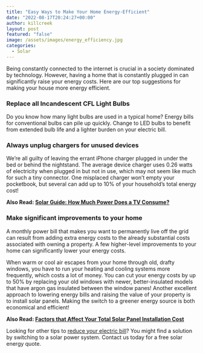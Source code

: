 ```yaml
---
title: "Easy Ways to Make Your Home Energy-Efficient"
date: "2022-08-17T20:24:27+00:00"
author: killcreek
layout: post
featured: "false"
image: /assets/images/energy_efficiency.jpg
categories:
  - Solar
---
```


Being constantly connected to the internet is crucial in a society dominated by technology. However, having a home that is constantly plugged in can significantly raise your energy costs. Here are our top suggestions for making your house more energy efficient.

### **Replace all Incandescent CFL Light Bulbs**

Do you know how many light bulbs are used in a typical home? Energy bills for conventional bulbs can pile up quickly. Change to LED bulbs to benefit from extended bulb life and a lighter burden on your electric bill.

### **Always unplug chargers for unused devices**

We’re all guilty of leaving the errant iPhone charger plugged in under the bed or behind the nightstand. The average device charger uses 0.26 watts of electricity when plugged in but not in use, which may not seem like much for such a tiny connector. One misplaced charger won’t empty your pocketbook, but several can add up to 10% of your household’s total energy cost!

**Also Read: [Solar Guide: How Much Power Does a TV Consume?](/solar-guide-how-much-power-does-a-tv-consume/)**

### **Make significant improvements to your home**

A monthly power bill that makes you want to permanently live off the grid can result from adding extra energy costs to the already substantial costs associated with owning a property. A few higher-level improvements to your home can significantly lower your energy costs.

When warm or cool air escapes from your home through old, drafty windows, you have to run your heating and cooling systems more frequently, which costs a lot of money. You can cut your energy costs by up to 50% by replacing your old windows with newer, better-insulated models that have argon gas insulated between the window panes! Another excellent approach to lowering energy bills and raising the value of your property is to install solar panels. Making the switch to a greener energy source is both economical and efficient!

**Also Read: [Factors that Affect Your Total Solar Panel Installation Cost](/factors-that-affect-your-total-solar-panel-installation-cost/)**

Looking for other tips to [reduce your electric bill](/ways-you-can-save-energy-during-the-winter/)? You might find a solution by switching to a solar power system. Contact us today for a free solar energy quote.

